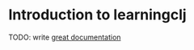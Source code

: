 # Introduction to learningclj

TODO: write [great documentation](http://jacobian.org/writing/great-documentation/what-to-write/)
